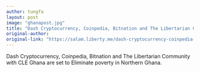 ```yaml
---
author: tungfa
layout: post
image: "ghanapost.jpg"
title: "Dash Cryptocurrency, Coinpedia, Bitnation and The Libertarian Community with CLE Ghana are set to Eliminate poverty in Northern Ghana."
original-author: 
original-link: "https://salam.liberty.me/dash-cryptocurrency-coinpedia-bitnation-and-the-libertarian-community-with-cle-ghana-are-set-to-eliminate-poverty-in-northern-ghana/"
---
```

Dash Cryptocurrency, Coinpedia, Bitnation and The Libertarian Community with CLE Ghana are set to Eliminate poverty in Northern Ghana.
